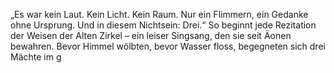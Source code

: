 „Es war kein Laut. Kein Licht. Kein Raum. Nur ein Flimmern, ein Gedanke ohne Ursprung. Und in diesem Nichtsein: Drei.“ So beginnt jede Rezitation der Weisen der Alten Zirkel – ein leiser Singsang, den sie seit Äonen bewahren. Bevor Himmel wölbten, bevor Wasser floss, begegneten sich drei Mächte im g